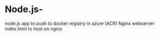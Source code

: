 # Node.js-
node.js app to push to docker registry in azure (ACR)
Nginx webserver
index.html to host on nginx
